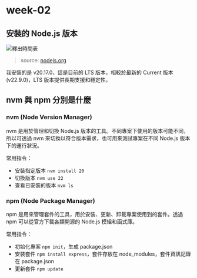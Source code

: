 # week-02

## 安裝的 Node.js 版本

![釋出時間表](https://nodejs.org/_next/image?url=https%3A%2F%2Fraw.githubusercontent.com%2Fnodejs%2FRelease%2Fmain%2Fschedule.svg%3Fsanitize%3Dtrue&w=3840&q=75&dpl=dpl_ETQPFPXj29b4P2rVPtRBGVgoptDW)

> source: [nodejs.org](https://nodejs.org/_next/image?url=https%3A%2F%2Fraw.githubusercontent.com%2Fnodejs%2FRelease%2Fmain%2Fschedule.svg%3Fsanitize%3Dtrue&w=3840&q=75&dpl=dpl_ETQPFPXj29b4P2rVPtRBGVgoptDW)

我安裝的是 v20.17.0，這是目前的 LTS 版本，相較於最新的 Current 版本 (v22.9.0)，LTS 版本提供長期支援和穩定性。

## nvm 與 npm 分別是什麼

### **nvm (Node Version Manager)**

nvm 是用於管理和切換 Node.js 版本的工具。不同專案下使用的版本可能不同，所以可透過 nvm 來切換以符合版本需求，也可用來測試專案在不同 Node.js 版本下的運行狀況。

常用指令：

-   安裝指定版本 `nvm install 20`
-   切換版本 `nvm use 22`
-   查看已安裝的版本 `nvm ls`

### **npm (Node Package Manager)**

npm 是用來管理套件的工具，用於安裝、更新、卸載專案使用到的套件。透過 npm 可以從官方下載各類開源的 Node.js 模組和函式庫。

常用指令：

-   初始化專案 `npm init`，生成 package.json
-   安裝套件 `npm install express`，套件存放在 node_modules，套件資訊記錄在 package.json
-   更新套件 `npm update`
